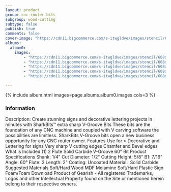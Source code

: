 ```yaml
---
layout: product
group: cnc-router-bits
subgroup: wood-cutting
subtype: false
publish: true
comments: false
cover-image: "https://cdn11.bigcommerce.com/s-itwgldve/images/stencil/608x608/products/2568/7389/SB-3060_s_w_2__97606.1675310620.png?c=2"
albums:
  album0:
    images:
        - "https://cdn11.bigcommerce.com/s-itwgldve/images/stencil/608x608/products/2568/7389/SB-3060_s_w_2__97606.1675310620.png?c=2"
        - "https://cdn11.bigcommerce.com/s-itwgldve/images/stencil/608x608/products/2568/7670/3060_Bit_Spin__46018.1675310620.gif?c=2"
        - "https://cdn11.bigcommerce.com/s-itwgldve/images/stencil/608x608/products/2568/6260/SB-3060__31174.1675310620.png?c=2"
        - "https://cdn11.bigcommerce.com/s-itwgldve/images/stencil/608x608/products/2568/6310/SB-3060__29334.1675310620.jpg?c=2"
        - "https://cdn11.bigcommerce.com/s-itwgldve/images/stencil/608x608/products/2568/6334/SB-3060__52898.1675310620.jpg?c=2"

---
```


{% include album.html images=page.albums.album0.images cols=3 %}

### Information

Description:
 Create stunning signs and decorative lettering projects in minutes with SharkBits™ extra sharp V-Groove Bits  These bits are the foundation of any CNC machine and coupled with V carving software the possibilities are limitless. SharkBits V-Groove bits open a new business opportunity for any CNC router owner.  Features  Use for > Decorative and Lettering for signs Very sharp V cutting edges Chamfer and Bevel edges  What is Included  (1) 2 Flute Solid Carbide V-Groove 60° Bit  Product Specifications  Shank: 1/4" Cut Diameter: 1/2" Cutting Height: 5/8" B1: 7/16" Angle: 60° Flute: 2 Length: 2" Coating: Uncoated Material:  Solid Carbide  Suggested Materials  Soft/Hard Wood MDF Melamine Soft/Hard Plastic Sign Foam/Foam  Download Product of Gearish - All registered Trademarks, Logos and other Intellectual Property found on the Site or mentioned herein belong to their respective owners.  

